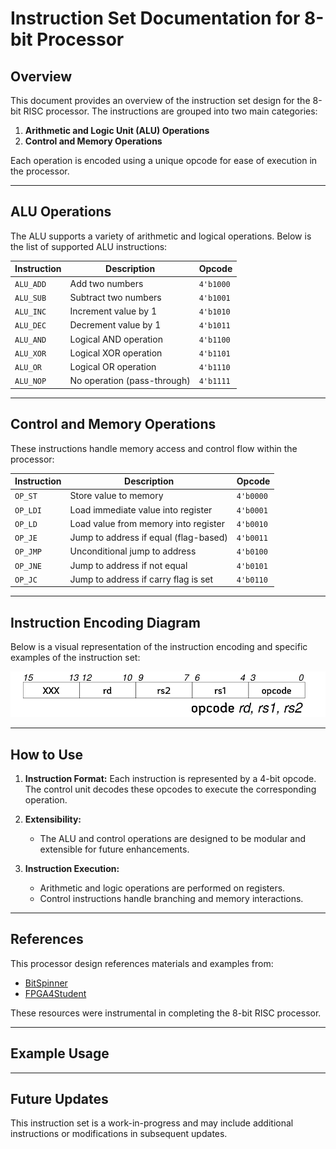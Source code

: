 # Instruction Set Documentation for 8-bit Processor

## Overview
This document provides an overview of the instruction set design for the 8-bit RISC processor. The instructions are grouped into two main categories:
1. **Arithmetic and Logic Unit (ALU) Operations**
2. **Control and Memory Operations**

Each operation is encoded using a unique opcode for ease of execution in the processor.

---

## ALU Operations
The ALU supports a variety of arithmetic and logical operations. Below is the list of supported ALU instructions:

| **Instruction** | **Description**         | **Opcode** |
|------------------|-------------------------|------------|
| `ALU_ADD`       | Add two numbers         | `4'b1000`  |
| `ALU_SUB`       | Subtract two numbers    | `4'b1001`  |
| `ALU_INC`       | Increment value by 1    | `4'b1010`  |
| `ALU_DEC`       | Decrement value by 1    | `4'b1011`  |
| `ALU_AND`       | Logical AND operation   | `4'b1100`  |
| `ALU_XOR`       | Logical XOR operation   | `4'b1101`  |
| `ALU_OR`        | Logical OR operation    | `4'b1110`  |
| `ALU_NOP`       | No operation (pass-through)| `4'b1111`  |

---

## Control and Memory Operations
These instructions handle memory access and control flow within the processor:

| **Instruction** | **Description**                       | **Opcode** |
|------------------|---------------------------------------|------------|
| `OP_ST`         | Store value to memory                 | `4'b0000`  |
| `OP_LDI`        | Load immediate value into register    | `4'b0001`  |
| `OP_LD`         | Load value from memory into register  | `4'b0010`  |
| `OP_JE`         | Jump to address if equal (flag-based) | `4'b0011`  |
| `OP_JMP`        | Unconditional jump to address         | `4'b0100`  |
| `OP_JNE`        | Jump to address if not equal          | `4'b0101`  |
| `OP_JC`         | Jump to address if carry flag is set  | `4'b0110`  |

---

## Instruction Encoding Diagram
Below is a visual representation of the instruction encoding and specific examples of the instruction set:

![Instruction Encoding](<image1.png>)


---

## How to Use
1. **Instruction Format:**
   Each instruction is represented by a 4-bit opcode. The control unit decodes these opcodes to execute the corresponding operation.

2. **Extensibility:**
   - The ALU and control operations are designed to be modular and extensible for future enhancements.

3. **Instruction Execution:**
   - Arithmetic and logic operations are performed on registers.
   - Control instructions handle branching and memory interactions.

---

## References
This processor design references materials and examples from:
- [BitSpinner](https://www.bit-spinner.com)
- [FPGA4Student](https://www.fpga4student.com)

These resources were instrumental in completing the 8-bit RISC processor.

---

## Example Usage

---

## Future Updates
This instruction set is a work-in-progress and may include additional instructions or modifications in subsequent updates.

